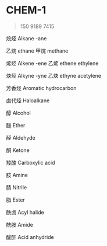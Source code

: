# CHEM-1

> 150 9189 7415

烷烃 Alkane -ane

乙烷 ethane 甲烷 methane

烯烃 Alkene -ene 乙烯 ethene ethylene

炔烃 Alkyne -yne 乙炔 ethyne acetylene

芳香烃 Aromatic hydrocarbon

卤代烃 Haloalkane

醇 Alcohol 

醚 Ether

醛 Aldehyde

酮 Ketone

羧酸 Carboxylic acid

胺 Amine

腈 Nitrile

脂 Ester

酰卤 Acyl halide

酰胺 Amide

酸酐 Acid anhydride